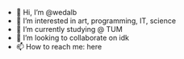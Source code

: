 - 👋 Hi, I’m @wedalb
- 👀 I’m interested in art, programming, IT, science
- 🌱 I’m currently studying @ TUM
- 💞️ I’m looking to collaborate on idk
- 📫 How to reach me: here

<!---
wedalb/wedalb is a ✨ special ✨ repository because its `README.md` (this file) appears on your GitHub profile.
You can click the Preview link to take a look at your changes.
--->
